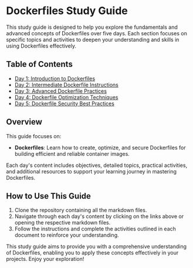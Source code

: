 # Dockerfiles Study Guide

This study guide is designed to help you explore the fundamentals and advanced concepts of Dockerfiles over five days. Each section focuses on specific topics and activities to deepen your understanding and skills in using Dockerfiles effectively.

## Table of Contents

- [Day 1: Introduction to Dockerfiles](./Day01.md)
- [Day 2: Intermediate Dockerfile Instructions](./Day02.md)
- [Day 3: Advanced Dockerfile Practices](./Day03.md)
- [Day 4: Dockerfile Optimization Techniques](./Day04.md)
- [Day 5: Dockerfile Security Best Practices](./Day05.md)

## Overview

This guide focuses on:

- **Dockerfiles**: Learn how to create, optimize, and secure Dockerfiles for building efficient and reliable container images.

Each day's content includes objectives, detailed topics, practical activities, and additional resources to support your learning journey in mastering Dockerfiles.

## How to Use This Guide

1. Clone the repository containing all the markdown files.
2. Navigate through each day's content by clicking on the links above or opening the respective markdown files.
3. Follow the instructions and complete the activities outlined in each document to reinforce your understanding.

This study guide aims to provide you with a comprehensive understanding of Dockerfiles, enabling you to apply these concepts effectively in your projects. Enjoy your exploration!
